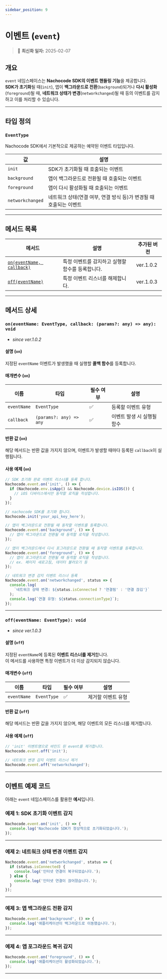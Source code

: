 ```yaml
---
sidebar_position: 9
---
```


# 이벤트 (`event`)

> 🔔 **최신화 일자:** 2025-02-07

## **개요**

`event` 네임스페이스는 **Nachocode SDK의 이벤트 핸들링 기능**을 제공합니다.  
**SDK가 초기화**될 때(`init`), 앱이 **백그라운드로 전환**(`background`)되거나 **다시 활성화**(`foreground`)될 때, **네트워크 상태가 변경**(`networkchanged`)될 때 등의 이벤트를 감지하고 이를 처리할 수 있습니다.

---

## **타입 정의**

### **`EventType`**

Nachocode SDK에서 기본적으로 제공하는 예약된 이벤트 타입입니다.

| 값               | 설명                                                               |
| ---------------- | ------------------------------------------------------------------ |
| `init`           | SDK가 초기화될 때 호출되는 이벤트                                  |
| `background`     | 앱이 백그라운드로 전환될 때 호출되는 이벤트                        |
| `foreground`     | 앱이 다시 활성화될 때 호출되는 이벤트                              |
| `networkchanged` | 네트워크 상태(연결 여부, 연결 방식 등)가 변경될 때 호출되는 이벤트 |

---

## **메서드 목록**

| 메서드                                                                            | 설명                                             | 추가된 버전 |
| --------------------------------------------------------------------------------- | ------------------------------------------------ | ----------- |
| [`on(eventName, callback)`](#oneventname-eventtype-callback-params-any--any-void) | 특정 이벤트를 감지하고 실행할 함수를 등록합니다. | ver.1.0.2   |
| [`off(eventName)`](#offeventname-eventtype-void)                                  | 특정 이벤트 리스너를 해제합니다.                 | ver.1.0.3   |

---

## **메서드 상세**

### **`on(eventName: EventType, callback: (params?: any) => any): void`**

- _since ver.1.0.2_

#### 설명 (`on`)

지정된 `eventName` 이벤트가 발생했을 때 실행할 **콜백 함수**를 등록합니다.

#### 매개변수 (`on`)

| 이름        | 타입                    | 필수 여부 | 설명                       |
| ----------- | ----------------------- | --------- | -------------------------- |
| `eventName` | `EventType`             | ✅        | 등록할 이벤트 유형         |
| `callback`  | `(params?: any) => any` | ✅        | 이벤트 발생 시 실행될 함수 |

#### 반환 값 (`on`)

해당 메서드는 반환 값을 가지지 않으며, 이벤트가 발생할 때마다 등록된 `callback`이 실행됩니다.

#### 사용 예제 (`on`)

```javascript
// SDK 초기화 완료 이벤트 리스너를 등록 합니다.
Nachocode.event.on('init', () => {
  if (Nachocode.env.isApp() && Nachocode.device.isIOS()) {
    // iOS 디바이스에서만 동작할 로직을 작성합니다.
  }
});

// nachocode SDK를 초기화 합니다.
Nachocode.init('your_api_key_here');
```

```javascript
// 앱이 백그라운드로 전환될 때 동작할 이벤트를 등록합니다.
Nachocode.event.on('background', () => {
  // 앱이 백그라운드로 전환될 때 동작할 로직을 작성합니다.
});
```

```javascript
// 앱이 백그라운드에서 다시 포그라운드로 전환될 때 동작할 이벤트를 등록합니다.
Nachocode.event.on('foreground', () => {
  // 앱이 포그라운드로 전환될 때 동작할 로직을 작성합니다.
  // ex. 페이지 새로고침, 데이터 불러오기 등
});
```

```javascript
// 네트워크 변경 감지 이벤트 리스너 등록
Nachocode.event.on('networkchanged', status => {
  console.log(
    `네트워크 상태 변경: ${status.isConnected ? '연결됨' : '연결 끊김'}`
  );
  console.log(`연결 유형: ${status.connectionType}`);
});
```

---

### **`off(eventName: EventType): void`**

- _since ver.1.0.3_

#### 설명 (`off`)

지정된 `eventName`에 등록된 **이벤트 리스너를 제거**합니다.  
이 메서드를 사용하면 특정 이벤트가 더 이상 감지되지 않습니다.

#### 매개변수 (`off`)

| 이름        | 타입        | 필수 여부 | 설명               |
| ----------- | ----------- | --------- | ------------------ |
| `eventName` | `EventType` | ✅        | 제거할 이벤트 유형 |

#### 반환 값 (`off`)

해당 메서드는 반환 값을 가지지 않으며, 해당 이벤트의 모든 리스너를 제거합니다.

#### 사용 예제 (`off`)

```javascript
// 'init' 이벤트명으로 바인드 된 event를 제거합니다.
Nachocode.event.off('init');
```

```javascript
// 네트워크 변경 감지 이벤트 리스너 제거
Nachocode.event.off('networkchanged');
```

---

## **이벤트 예제 코드**

아래는 `event` 네임스페이스를 활용한 **예시**입니다.

### **예제 1: SDK 초기화 이벤트 감지**

```javascript
Nachocode.event.on('init', () => {
  console.log('Nachocode SDK가 정상적으로 초기화되었습니다.');
});
```

---

### **예제 2: 네트워크 상태 변경 이벤트 감지**

```javascript
Nachocode.event.on('networkchanged', status => {
  if (status.isConnected) {
    console.log('인터넷 연결이 복구되었습니다.');
  } else {
    console.log('인터넷 연결이 끊어졌습니다.');
  }
});
```

---

### **예제 3: 앱 백그라운드 전환 감지**

```javascript
Nachocode.event.on('background', () => {
  console.log('애플리케이션이 백그라운드로 이동했습니다.');
});
```

---

### **예제 4: 앱 포그라운드 복귀 감지**

```javascript
Nachocode.event.on('foreground', () => {
  console.log('애플리케이션이 활성화되었습니다.');
});
```

---
